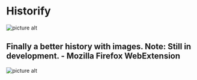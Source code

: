# Historify
![picture alt](http://i.imgur.com/fgX4lxP.png "Logo")
## Finally a better history with images. Note: Still in development. - Mozilla Firefox WebExtension ##

![picture alt](http://i.imgur.com/KkwRdP3.png "Demo screenshot")
